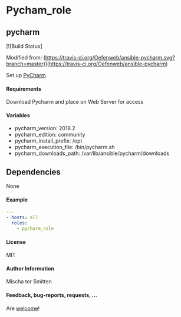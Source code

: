 # Pycham_role

## pycharm

[![Build Status] 

Modified from: (https://travis-ci.org/Oefenweb/ansible-pycharm.svg?branch=master)](https://travis-ci.org/Oefenweb/ansible-pycharm)

Set up [PyCharm](https://www.jetbrains.com/pycharm/).

#### Requirements

Download Pycharm and place on Web Server for access

#### Variables


* pycharm_version: 2018.2
* pycharm_edition: community
* pycharm_install_prefix: /opt
* pycharm_execution_file: /bin/pycharm.sh
* pycharm_downloads_path: /var/lib/ansible/pycharm/downloads

## Dependencies

None

#### Example

```yaml
---
- hosts: all
  roles:
    - pycharm_role
```

#### License

MIT

#### Author Information

Mischa ter Smitten

#### Feedback, bug-reports, requests, ...

Are [welcome](https://github.com/mmase10/Pycham_role/issues/new)!
